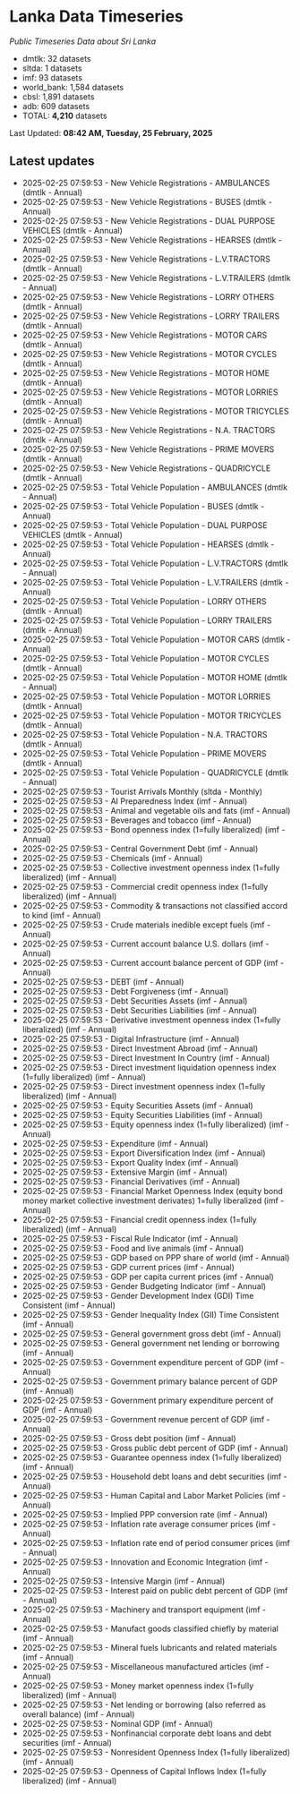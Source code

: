 # Lanka Data Timeseries
*Public Timeseries Data about Sri Lanka*

* dmtlk: 32 datasets
* sltda: 1 datasets
* imf: 93 datasets
* world_bank: 1,584 datasets
* cbsl: 1,891 datasets
* adb: 609 datasets
* TOTAL: **4,210** datasets

Last Updated: **08:42 AM, Tuesday, 25 February, 2025**

## Latest updates

* 2025-02-25 07:59:53 - New Vehicle Registrations - AMBULANCES (dmtlk - Annual)
* 2025-02-25 07:59:53 - New Vehicle Registrations - BUSES (dmtlk - Annual)
* 2025-02-25 07:59:53 - New Vehicle Registrations - DUAL PURPOSE VEHICLES (dmtlk - Annual)
* 2025-02-25 07:59:53 - New Vehicle Registrations - HEARSES (dmtlk - Annual)
* 2025-02-25 07:59:53 - New Vehicle Registrations - L.V.TRACTORS (dmtlk - Annual)
* 2025-02-25 07:59:53 - New Vehicle Registrations - L.V.TRAILERS (dmtlk - Annual)
* 2025-02-25 07:59:53 - New Vehicle Registrations - LORRY OTHERS (dmtlk - Annual)
* 2025-02-25 07:59:53 - New Vehicle Registrations - LORRY TRAILERS (dmtlk - Annual)
* 2025-02-25 07:59:53 - New Vehicle Registrations - MOTOR CARS (dmtlk - Annual)
* 2025-02-25 07:59:53 - New Vehicle Registrations - MOTOR CYCLES (dmtlk - Annual)
* 2025-02-25 07:59:53 - New Vehicle Registrations - MOTOR HOME (dmtlk - Annual)
* 2025-02-25 07:59:53 - New Vehicle Registrations - MOTOR LORRIES (dmtlk - Annual)
* 2025-02-25 07:59:53 - New Vehicle Registrations - MOTOR TRICYCLES (dmtlk - Annual)
* 2025-02-25 07:59:53 - New Vehicle Registrations - N.A. TRACTORS (dmtlk - Annual)
* 2025-02-25 07:59:53 - New Vehicle Registrations - PRIME MOVERS (dmtlk - Annual)
* 2025-02-25 07:59:53 - New Vehicle Registrations - QUADRICYCLE (dmtlk - Annual)
* 2025-02-25 07:59:53 - Total Vehicle Population - AMBULANCES (dmtlk - Annual)
* 2025-02-25 07:59:53 - Total Vehicle Population - BUSES (dmtlk - Annual)
* 2025-02-25 07:59:53 - Total Vehicle Population - DUAL PURPOSE VEHICLES (dmtlk - Annual)
* 2025-02-25 07:59:53 - Total Vehicle Population - HEARSES (dmtlk - Annual)
* 2025-02-25 07:59:53 - Total Vehicle Population - L.V.TRACTORS (dmtlk - Annual)
* 2025-02-25 07:59:53 - Total Vehicle Population - L.V.TRAILERS (dmtlk - Annual)
* 2025-02-25 07:59:53 - Total Vehicle Population - LORRY OTHERS (dmtlk - Annual)
* 2025-02-25 07:59:53 - Total Vehicle Population - LORRY TRAILERS (dmtlk - Annual)
* 2025-02-25 07:59:53 - Total Vehicle Population - MOTOR CARS (dmtlk - Annual)
* 2025-02-25 07:59:53 - Total Vehicle Population - MOTOR CYCLES (dmtlk - Annual)
* 2025-02-25 07:59:53 - Total Vehicle Population - MOTOR HOME (dmtlk - Annual)
* 2025-02-25 07:59:53 - Total Vehicle Population - MOTOR LORRIES (dmtlk - Annual)
* 2025-02-25 07:59:53 - Total Vehicle Population - MOTOR TRICYCLES (dmtlk - Annual)
* 2025-02-25 07:59:53 - Total Vehicle Population - N.A. TRACTORS (dmtlk - Annual)
* 2025-02-25 07:59:53 - Total Vehicle Population - PRIME MOVERS (dmtlk - Annual)
* 2025-02-25 07:59:53 - Total Vehicle Population - QUADRICYCLE (dmtlk - Annual)
* 2025-02-25 07:59:53 - Tourist Arrivals Monthly (sltda - Monthly)
* 2025-02-25 07:59:53 - AI Preparedness Index (imf - Annual)
* 2025-02-25 07:59:53 - Animal and vegetable oils and fats (imf - Annual)
* 2025-02-25 07:59:53 - Beverages and tobacco (imf - Annual)
* 2025-02-25 07:59:53 - Bond openness index (1=fully liberalized) (imf - Annual)
* 2025-02-25 07:59:53 - Central Government Debt (imf - Annual)
* 2025-02-25 07:59:53 - Chemicals (imf - Annual)
* 2025-02-25 07:59:53 - Collective investment openness index (1=fully liberalized) (imf - Annual)
* 2025-02-25 07:59:53 - Commercial credit openness index (1=fully liberalized) (imf - Annual)
* 2025-02-25 07:59:53 - Commodity & transactions not classified accord to kind (imf - Annual)
* 2025-02-25 07:59:53 - Crude materials inedible except fuels (imf - Annual)
* 2025-02-25 07:59:53 - Current account balance U.S. dollars (imf - Annual)
* 2025-02-25 07:59:53 - Current account balance percent of GDP (imf - Annual)
* 2025-02-25 07:59:53 - DEBT (imf - Annual)
* 2025-02-25 07:59:53 - Debt Forgiveness (imf - Annual)
* 2025-02-25 07:59:53 - Debt Securities Assets (imf - Annual)
* 2025-02-25 07:59:53 - Debt Securities Liabilities (imf - Annual)
* 2025-02-25 07:59:53 - Derivative investment openness index (1=fully liberalized) (imf - Annual)
* 2025-02-25 07:59:53 - Digital Infrastructure (imf - Annual)
* 2025-02-25 07:59:53 - Direct Investment Abroad (imf - Annual)
* 2025-02-25 07:59:53 - Direct Investment In Country (imf - Annual)
* 2025-02-25 07:59:53 - Direct investment liquidation openness index (1=fully liberalized) (imf - Annual)
* 2025-02-25 07:59:53 - Direct investment openness index (1=fully liberalized) (imf - Annual)
* 2025-02-25 07:59:53 - Equity Securities Assets (imf - Annual)
* 2025-02-25 07:59:53 - Equity Securities Liabilities (imf - Annual)
* 2025-02-25 07:59:53 - Equity openness index (1=fully liberalized) (imf - Annual)
* 2025-02-25 07:59:53 - Expenditure (imf - Annual)
* 2025-02-25 07:59:53 - Export Diversification Index (imf - Annual)
* 2025-02-25 07:59:53 - Export Quality Index (imf - Annual)
* 2025-02-25 07:59:53 - Extensive Margin (imf - Annual)
* 2025-02-25 07:59:53 - Financial Derivatives (imf - Annual)
* 2025-02-25 07:59:53 - Financial Market Openness Index (equity bond money market collective investment derivates) 1=fully liberalized (imf - Annual)
* 2025-02-25 07:59:53 - Financial credit openness index (1=fully liberalized) (imf - Annual)
* 2025-02-25 07:59:53 - Fiscal Rule Indicator (imf - Annual)
* 2025-02-25 07:59:53 - Food and live animals (imf - Annual)
* 2025-02-25 07:59:53 - GDP based on PPP share of world (imf - Annual)
* 2025-02-25 07:59:53 - GDP current prices (imf - Annual)
* 2025-02-25 07:59:53 - GDP per capita current prices (imf - Annual)
* 2025-02-25 07:59:53 - Gender Budgeting Indicator (imf - Annual)
* 2025-02-25 07:59:53 - Gender Development Index (GDI) Time Consistent (imf - Annual)
* 2025-02-25 07:59:53 - Gender Inequality Index (GII) Time Consistent (imf - Annual)
* 2025-02-25 07:59:53 - General government gross debt (imf - Annual)
* 2025-02-25 07:59:53 - General government net lending or borrowing (imf - Annual)
* 2025-02-25 07:59:53 - Government expenditure percent of GDP (imf - Annual)
* 2025-02-25 07:59:53 - Government primary balance percent of GDP (imf - Annual)
* 2025-02-25 07:59:53 - Government primary expenditure percent of GDP (imf - Annual)
* 2025-02-25 07:59:53 - Government revenue percent of GDP (imf - Annual)
* 2025-02-25 07:59:53 - Gross debt position (imf - Annual)
* 2025-02-25 07:59:53 - Gross public debt percent of GDP (imf - Annual)
* 2025-02-25 07:59:53 - Guarantee openness index (1=fully liberalized) (imf - Annual)
* 2025-02-25 07:59:53 - Household debt loans and debt securities (imf - Annual)
* 2025-02-25 07:59:53 - Human Capital and Labor Market Policies (imf - Annual)
* 2025-02-25 07:59:53 - Implied PPP conversion rate (imf - Annual)
* 2025-02-25 07:59:53 - Inflation rate average consumer prices (imf - Annual)
* 2025-02-25 07:59:53 - Inflation rate end of period consumer prices (imf - Annual)
* 2025-02-25 07:59:53 - Innovation and Economic Integration (imf - Annual)
* 2025-02-25 07:59:53 - Intensive Margin (imf - Annual)
* 2025-02-25 07:59:53 - Interest paid on public debt percent of GDP (imf - Annual)
* 2025-02-25 07:59:53 - Machinery and transport equipment (imf - Annual)
* 2025-02-25 07:59:53 - Manufact goods classified chiefly by material (imf - Annual)
* 2025-02-25 07:59:53 - Mineral fuels lubricants and related materials (imf - Annual)
* 2025-02-25 07:59:53 - Miscellaneous manufactured articles (imf - Annual)
* 2025-02-25 07:59:53 - Money market openness index (1=fully liberalized) (imf - Annual)
* 2025-02-25 07:59:53 - Net lending or borrowing (also referred as overall balance) (imf - Annual)
* 2025-02-25 07:59:53 - Nominal GDP (imf - Annual)
* 2025-02-25 07:59:53 - Nonfinancial corporate debt loans and debt securities (imf - Annual)
* 2025-02-25 07:59:53 - Nonresident Openness Index (1=fully liberalized) (imf - Annual)
* 2025-02-25 07:59:53 - Openness of Capital Inflows Index (1=fully liberalized) (imf - Annual)